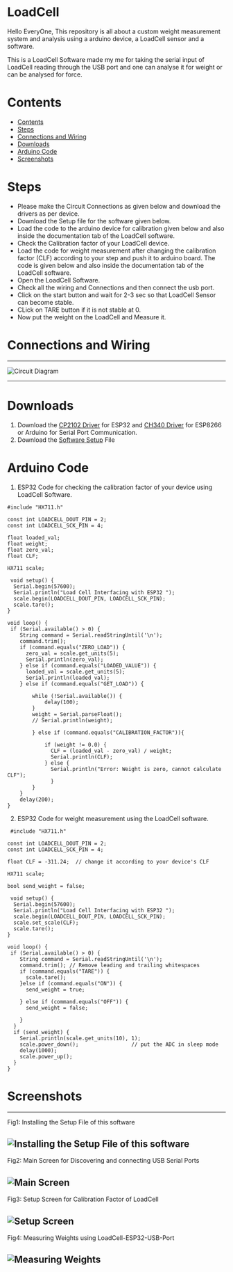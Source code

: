 # LoadCell
Hello EveryOne, This repository is all about a custom weight measurement system and analysis using a arduino device, a LoadCell sensor and a software.

This is a LoadCell Software made my me for taking the serial input of LoadCell reading through the USB port and one can analyse it for weight or can be analysed for force.
# Contents
- [Contents](#contents)
- [Steps](#steps)
- [Connections and Wiring](#connections-and-wiring)
- [Downloads](#downloads)
- [Arduino Code](#arduino-code)
- [Screenshots](#screenshots)
# Steps
- Please make the Circuit Connections as given below and download the drivers as per device.
- Download the Setup file for the software given below.
- Load the code to the arduino device for calibration given below and also inside the documentation tab of the LoadCell software.
- Check the Calibration factor of your LoadCell device.
- Load the code for weight measurement after changing the calibration factor (CLF) according to your step and push it to arduino board. The code is given below and also inside the documentation tab of the LoadCell software.
- Open the LoadCell Software.
- Check all the wiring and Connections and then connect the usb port.
- Click on the start button and wait for 2-3 sec so that LoadCell Sensor can become stable.
- CLick on TARE button if it is not stable at 0.
- Now put the weight on the LoadCell and Measure it.


# Connections and Wiring
----
![Circuit Diagram](https://github.com/NITRR-Vivek/LoadCell_Maries/blob/main/screenshots/circuit.jpg)

----
# Downloads
1. Download the [CP2102 Driver](https://www.silabs.com/documents/public/software/CP210x_Windows_Drivers.zip) for ESP32 and [CH340 Driver](https://sparks.gogo.co.nz/assets/_site_/downloads/CH34x_Install_Windows_v3_4.zip) for ESP8266 or Arduino for Serial Port Communication.
2. Download the [Software Setup](https://drive.google.com/drive/folders/11rlzUg8vEsF-RtYvvoQi67E6c0J1mg2v?usp=drive_link) File

# Arduino Code
1. ESP32 Code for checking the calibration factor of your device using LoadCell Software.
```arduino
#include "HX711.h"

const int LOADCELL_DOUT_PIN = 2;
const int LOADCELL_SCK_PIN = 4;

float loaded_val;
float weight;
float zero_val;
float CLF;

HX711 scale;

 void setup() {
  Serial.begin(57600);
  Serial.println("Load Cell Interfacing with ESP32 ");
  scale.begin(LOADCELL_DOUT_PIN, LOADCELL_SCK_PIN);
  scale.tare();
}

void loop() {
 if (Serial.available() > 0) {
    String command = Serial.readStringUntil('\n');
    command.trim();
    if (command.equals("ZERO_LOAD")) {
      zero_val = scale.get_units(5);
      Serial.println(zero_val);
    } else if (command.equals("LOADED_VALUE")) { 
      loaded_val = scale.get_units(5);
      Serial.println(loaded_val);
    } else if (command.equals("GET_LOAD")) {
    
        while (!Serial.available()) {
            delay(100);
        }
        weight = Serial.parseFloat();
        // Serial.println(weight);

        } else if (command.equals("CALIBRATION_FACTOR")){

            if (weight != 0.0) {
              CLF = (loaded_val - zero_val) / weight;
              Serial.println(CLF);
            } else {
              Serial.println("Error: Weight is zero, cannot calculate CLF");
              }
        }
    }
    delay(200);
}
```
2. ESP32 Code for weight measurement using the LoadCell software.
```arduino
 #include "HX711.h"

const int LOADCELL_DOUT_PIN = 2;
const int LOADCELL_SCK_PIN = 4;

float CLF = -311.24;  // change it according to your device's CLF

HX711 scale;

bool send_weight = false;

 void setup() {
  Serial.begin(57600);
  Serial.println("Load Cell Interfacing with ESP32 ");
  scale.begin(LOADCELL_DOUT_PIN, LOADCELL_SCK_PIN);
  scale.set_scale(CLF);
  scale.tare();
}

void loop() {
 if (Serial.available() > 0) {
    String command = Serial.readStringUntil('\n');
    command.trim(); // Remove leading and trailing whitespaces
    if (command.equals("TARE")) {
      scale.tare();
    }else if (command.equals("ON")) {
      send_weight = true;
 
    } else if (command.equals("OFF")) {
      send_weight = false;
 
    } 
  }
  if (send_weight) {
    Serial.println(scale.get_units(10), 1);
    scale.power_down();			        // put the ADC in sleep mode
    delay(1000);
    scale.power_up();
  } 
}

```

# Screenshots
----
Fig1: Installing the Setup File of this software

![Installing the Setup File of this software](https://github.com/NITRR-Vivek/LoadCell_Maries/blob/main/screenshots/2.png)
----
Fig2: Main Screen for Discovering and connecting USB Serial Ports

![Main Screen](https://github.com/NITRR-Vivek/LoadCell_Maries/blob/main/screenshots/main_screen.png)
----
Fig3: Setup Screen for Calibration Factor of LoadCell

![Setup Screen](https://github.com/NITRR-Vivek/LoadCell_Maries/blob/main/screenshots/setup.png)
----
Fig4: Measuring Weights using LoadCell-ESP32-USB-Port

![Measuring Weights](https://github.com/NITRR-Vivek/LoadCell_Maries/blob/main/screenshots/weights.png)
----
